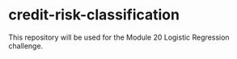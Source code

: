 # credit-risk-classification
This repository will be used for the Module 20 Logistic Regression challenge.
